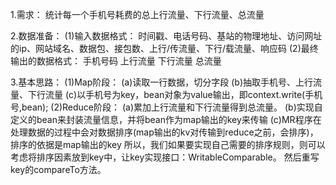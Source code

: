 1.需求：
统计每一个手机号耗费的总上行流量、下行流量、总流量

2.数据准备：
(1)输入数据格式：
时间戳、电话号码、基站的物理地址、访问网址的ip、网站域名、数据包、接包数、上行/传流量、下行/载流量、响应码
(2)最终输出的数据格式：
手机号码		上行流量        下行流量		总流量

3.基本思路：
(1)Map阶段：
(a)读取一行数据，切分字段
(b)抽取手机号、上行流量、下行流量
(c)以手机号为key，bean对象为value输出，即context.write(手机号,bean);
(2)Reduce阶段：
(a)累加上行流量和下行流量得到总流量。
(b)实现自定义的bean来封装流量信息，并将bean作为map输出的key来传输
(c)MR程序在处理数据的过程中会对数据排序(map输出的kv对传输到reduce之前，会排序)，排序的依据是map输出的key
所以，我们如果要实现自己需要的排序规则，则可以考虑将排序因素放到key中，让key实现接口：WritableComparable。
然后重写key的compareTo方法。

